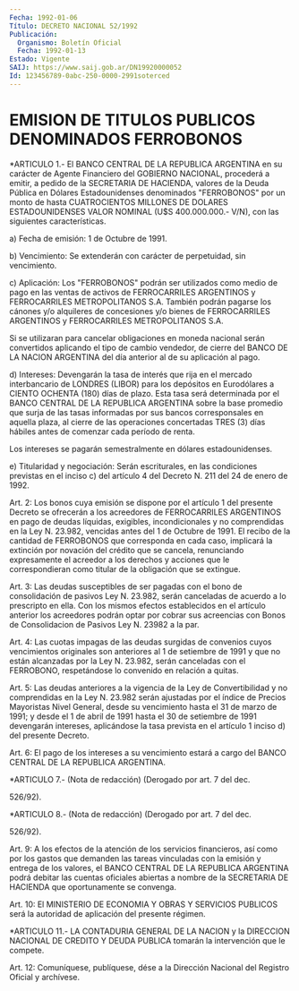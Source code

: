```yaml
---
Fecha: 1992-01-06
Título: DECRETO NACIONAL 52/1992
Publicación:
  Organismo: Boletín Oficial
  Fecha: 1992-01-13
Estado: Vigente
SAIJ: https://www.saij.gob.ar/DN19920000052
Id: 123456789-0abc-250-0000-2991soterced
---
```

# EMISION DE TITULOS PUBLICOS DENOMINADOS FERROBONOS

<a id="1"></a>
*ARTICULO 1.- El BANCO CENTRAL DE LA REPUBLICA ARGENTINA en su carácter  de  Agente  Financiero del GOBIERNO NACIONAL, procederá a emitir, a pedido de la  SECRETARIA DE HACIENDA, valores de la Deuda Pública en Dólares Estadounidenses  denominados "FERROBONOS" por un monto de hasta CUATROCIENTOS MILLONES  DE  DOLARES  ESTADOUNIDENSES VALOR    NOMINAL   (U$S  400.000.000.-  V/N),  con  las  siguientes características.

a) Fecha de emisión: 1 de Octubre de 1991.

b) Vencimiento: Se  extenderán  con  carácter  de perpetuidad, sin vencimiento.

c) Aplicación: Los "FERROBONOS" podrán ser utilizados  como  medio de  pago  en  las  ventas  de activos de FERROCARRILES ARGENTINOS y FERROCARRILES  METROPOLITANOS   S.A.  También  podrán  pagarse  los cánones y/o alquileres de concesiones  y/o  bienes de FERROCARRILES ARGENTINOS y FERROCARRILES METROPOLITANOS S.A.

Si  se utilizaran para cancelar obligaciones  en  moneda  nacional serán  convertidos  aplicando el tipo de cambio vendedor, de cierre del  BANCO  DE LA NACION  ARGENTINA  del  día  anterior  al  de  su aplicación al pago.

d) Intereses:  Devengarán la tasa de interés que rija en el mercado interbancario de  LONDRES (LIBOR) para los depósitos en Eurodólares a CIENTO OCHENTA (180)  días  de  plazo. Esta tasa será determinada por  el  BANCO  CENTRAL DE LA REPUBLICA  ARGENTINA  sobre  la  base promedio  que  surja   de  las  tasas  informadas  por  sus  bancos corresponsales en aquella  plaza,  al  cierre  de  las  operaciones concertadas  TRES  (3) días hábiles antes de comenzar cada  período de renta.

Los intereses se pagarán semestralmente en dólares estadounidenses.

e)  Titularidad  y  negociación:    Serán    escriturales,  en  las condiciones previstas en el inciso c) del artículo  4  del  Decreto N. 211 del 24 de enero de 1992.

<a id="2"></a>
Art. 2: Los bonos cuya emisión se dispone por el artículo 1 del presente  Decreto  se  ofrecerán  a los acreedores de FERROCARRILES ARGENTINOS en pago de deudas líquidas,  exigibles,  incondicionales y  no  comprendidas en la Ley N. 23.982, vencidas antes  del  1  de Octubre  de  1991.  El  recibo  de  la  cantidad  de FERROBONOS que corresponda en cada caso, implicará la extinción por  novación  del crédito  que se cancela, renunciando expresamente el acreedor a los derechos y  acciones  que  le  correspondieran  como  titular de la obligación que se extingue.

<a id="3"></a>
Art.  3: Las deudas susceptibles de ser pagadas con el bono de consolidación  de  pasivos  Ley  N.  23.982,  serán  canceladas  de acuerdo a lo prescripto en ella. Con los mismos efectos establecidos  en  el  artículo anterior los acreedores podrán optar por cobrar sus acreencias  con  Bonos  de  Consolidacion de Pasivos Ley N. 23982 a la par.

<a id="4"></a>
Art. 4: Las cuotas impagas de las deudas surgidas de convenios cuyos  vencimientos  originales son anteriores al 1 de setiembre de 1991  y  que  no están alcanzadas  por  la  Ley  N.  23.982,  serán canceladas con  el FERROBONO, respetándose lo convenido en relación a quitas.

<a id="5"></a>
Art.  5:  Las  deudas  anteriores  a  la vigencia de la Ley de Convertibilidad  y  no  comprendidas  en  la Ley  N.  23.982  serán ajustadas por el índice de Precios Mayoristas  Nivel General, desde su vencimiento hasta el 31 de marzo de 1991; y desde  el 1 de abril de  1991  hasta  el  30  de setiembre de 1991 devengarán intereses, aplicándose  la tasa prevista  en  el  artículo  1  inciso  d)  del presente Decreto.

<a id="6"></a>
Art.  6:  El  pago  de los intereses a su vencimiento estará a cargo del BANCO CENTRAL DE LA REPUBLICA ARGENTINA.

<a id="7"></a>
*ARTICULO 7.- (Nota de redacción) (Derogado por art. 7 del dec.

526/92).

<a id="8"></a>
*ARTICULO 8.- (Nota de redacción) (Derogado por art. 7 del dec.

526/92).

<a id="9"></a>
Art.  9:  A  los  efectos  de  la  atención  de  los servicios financieros,  así  como  por  los  gastos  que  demanden las tareas vinculadas  con  la  emisión  y  entrega de los valores,  el  BANCO CENTRAL  DE  LA  REPUBLICA  ARGENTINA  podrá  debitar  las  cuentas oficiales  abiertas  a nombre de  la  SECRETARIA  DE  HACIENDA  que oportunamente se convenga.

<a id="10"></a>
Art. 10: El MINISTERIO DE ECONOMIA Y OBRAS Y SERVICIOS PUBLICOS será la autoridad de aplicación del presente régimen.

<a id="11"></a>
*ARTICULO  11.-  LA  CONTADURIA GENERAL DE LA NACION y la DIRECCION NACIONAL DE CREDITO Y  DEUDA PUBLICA tomarán la intervención que le compete.

<a id="12"></a>
Art. 12: Comuníquese, publíquese, dése a la Dirección Nacional del Registro Oficial y archívese.